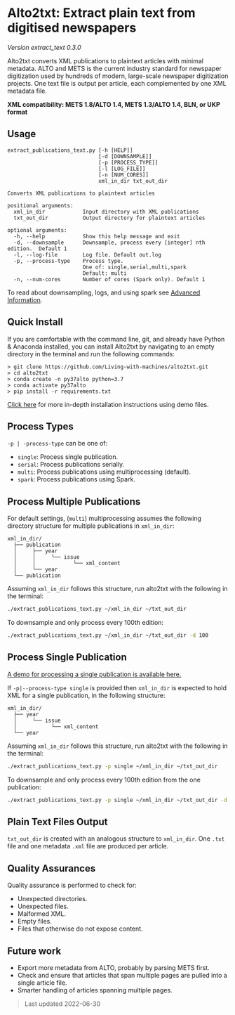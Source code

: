 # Alto2txt: Extract plain text from digitised newspapers 

*Version extract_text 0.3.0*

Alto2txt converts XML publications to plaintext articles with minimal metadata. 
ALTO and METS is the current industry standard for newspaper digitization used by hundreds of modern, large-scale newspaper digitization projects. 
One text file is output per article, each complemented by one XML metadata file.

**XML compatibility: METS 1.8/ALTO 1.4, METS 1.3/ALTO 1.4, BLN, or UKP format**

## Usage 


```
extract_publications_text.py [-h [HELP]] 
                             [-d [DOWNSAMPLE]]
                             [-p [PROCESS_TYPE]]
                             [-l [LOG_FILE]]
                             [-n [NUM_CORES]]
                             xml_in_dir txt_out_dir

Converts XML publications to plaintext articles

positional arguments:
  xml_in_dir            Input directory with XML publications
  txt_out_dir           Output directory for plaintext articles

optional arguments:
  -h, --help            Show this help message and exit
  -d, --downsample      Downsample, process every [integer] nth edition.  Default 1
  -l, --log-file        Log file. Default out.log
  -p, --process-type    Process type.
                        One of: single,serial,multi,spark
                        Default: multi
  -n, --num-cores       Number of cores (Spark only). Default 1
```
To read about downsampling, logs, and using spark see [Advanced Information](advanced.md).


## Quick Install

If you are comfortable with the command line, git, and already have Python & Anaconda installed, you can install Alto2txt by navigating to an empty directory in the terminal and run the following commands:

```
> git clone https://github.com/Living-with-machines/alto2txt.git
> cd alto2txt
> conda create -n py37alto python=3.7
> conda activate py37alto
> pip install -r requirements.txt
```

[Click here](/Demo.md) for more in-depth installation instructions using demo files.


## Process Types


`-p | -process-type` can be one of:

* `single`: Process single publication.
* `serial`: Process publications serially.
* `multi`: Process publications using multiprocessing (default).
* `spark`: Process publications using Spark.

## Process Multiple Publications

For default settings, (`multi`) multiprocessing assumes the following directory structure for multiple publications in `xml_in_dir`:

```
xml_in_dir/
  ├── publication
  │     ├── year
  │     │     └── issue
  │     │            └── xml_content
  │     └── year
  └── publication
```
Assuming `xml_in_dir` follows this structure, run alto2txt with the following in the terminal:

```bash
./extract_publications_text.py ~/xml_in_dir ~/txt_out_dir
```

To downsample and only process every 100th edition:

```bash
./extract_publications_text.py ~/xml_in_dir ~/txt_out_dir -d 100
```


## Process Single Publication

[A demo for processing a single publication is available here.](Demo.md) 

If `-p|--process-type single` is provided then `xml_in_dir` is expected to hold XML for a single publication, in the following structure:

```
xml_in_dir/
  ├── year
  │     └── issue
  │           └── xml_content
  └── year
```

Assuming `xml_in_dir` follows this structure, run alto2txt with the following in the terminal:

```bash
./extract_publications_text.py -p single ~/xml_in_dir ~/txt_out_dir
```

To downsample and only process every 100th edition from the one publication:

```bash
./extract_publications_text.py -p single ~/xml_in_dir ~/txt_out_dir -d 100
```

## Plain Text Files Output

`txt_out_dir` is created with an analogous structure to `xml_in_dir`. 
One `.txt` file and one metadata `.xml` file are produced per article. 

## Quality Assurances 

Quality assurance is performed to check for:

* Unexpected directories.
* Unexpected files.
* Malformed XML.
* Empty files.
* Files that otherwise do not expose content.

## Future work

* Export more metadata from ALTO, probably by parsing METS first.
* Check and ensure that articles that span multiple pages are pulled into a single article file.
* Smarter handling of articles spanning multiple pages.


> Last updated 2022-06-30

